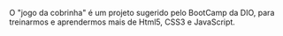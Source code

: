 
O "jogo da cobrinha" é um projeto sugerido pelo BootCamp da DIO, para treinarmos e aprendermos mais de Html5, CSS3 e JavaScript.